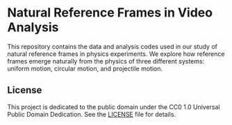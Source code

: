 # Natural Reference Frames in Video Analysis

This repository contains the data and analysis codes used in our study of natural reference frames in physics experiments. We explore how reference frames emerge naturally from the physics of three different systems: uniform motion, circular motion, and projectile motion.

## License
This project is dedicated to the public domain under the CC0 1.0 Universal Public Domain Dedication. 
See the [LICENSE](https://creativecommons.org/publicdomain/zero/1.0/) file for details.
